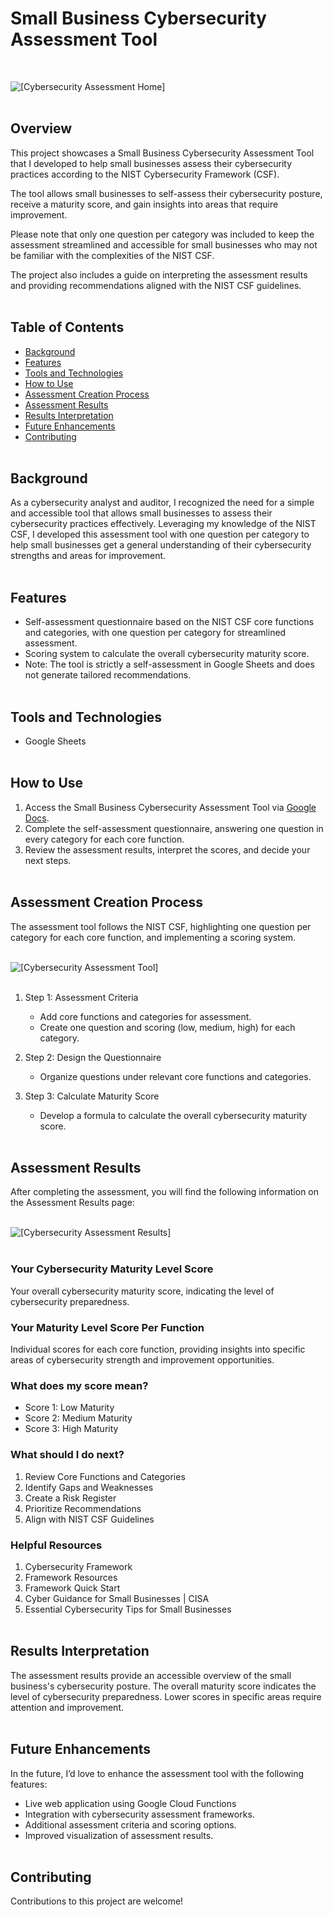 # Small Business Cybersecurity Assessment Tool
<br>

![[[Cybersecurity Assessment Home](https://github.com/cybersavvy0/small-business-cybersecurity-assessment-tool/blob/f7bd38e46860be510876d45cfb5dcdcc515b89b1/assessment-home.jpg)]](https://github.com/cybersavvy0/small-business-cybersecurity-assessment-tool/blob/f7bd38e46860be510876d45cfb5dcdcc515b89b1/assessment-home.jpg)
<br><br>

## Overview

This project showcases a Small Business Cybersecurity Assessment Tool that I developed to help small businesses assess their cybersecurity practices according to the NIST Cybersecurity Framework (CSF). 

The tool allows small businesses to self-assess their cybersecurity posture, receive a maturity score, and gain insights into areas that require improvement. 

Please note that only one question per category was included to keep the assessment streamlined and accessible for small businesses who may not be familiar with the complexities of the NIST CSF. 

The project also includes a guide on interpreting the assessment results and providing recommendations aligned with the NIST CSF guidelines.
<br><br>
## Table of Contents

- [Background](#background)
- [Features](#features)
- [Tools and Technologies](#tools-and-technologies)
- [How to Use](#how-to-use)
- [Assessment Creation Process](#assessment-creation-process)
- [Assessment Results](#assessment-results)
- [Results Interpretation](#results-interpretation)
- [Future Enhancements](#future-enhancements)
- [Contributing](#contributing)
<br><br>

## Background

As a cybersecurity analyst and auditor, I recognized the need for a simple and accessible tool that allows small businesses to assess their cybersecurity practices effectively. Leveraging my knowledge of the NIST CSF, I developed this assessment tool with one question per category to help small businesses get a general understanding of their cybersecurity strengths and areas for improvement.
<br><br>

## Features

- Self-assessment questionnaire based on the NIST CSF core functions and categories, with one question per category for streamlined assessment.
- Scoring system to calculate the overall cybersecurity maturity score.
- Note: The tool is strictly a self-assessment in Google Sheets and does not generate tailored recommendations.
<br><br>

## Tools and Technologies

- Google Sheets
<br><br>

## How to Use

1. Access the Small Business Cybersecurity Assessment Tool via [Google Docs](https://docs.google.com/spreadsheets/d/1TxqMqa9-W8VDfK8IWrOXqR78dre6S_UOYeDeV3d7TLw/edit?usp=sharing).
2. Complete the self-assessment questionnaire, answering one question in every category for each core function.
3. Review the assessment results, interpret the scores, and decide your next steps.
<br><br>

## Assessment Creation Process

The assessment tool follows the NIST CSF, highlighting one question per category for each core function, and implementing a scoring system.
<br><br>

![[[Cybersecurity Assessment Tool](https://github.com/cybersavvy0/small-business-cybersecurity-assessment-tool/blob/f7bd38e46860be510876d45cfb5dcdcc515b89b1/assessment-tool.jpg)]](https://github.com/cybersavvy0/small-business-cybersecurity-assessment-tool/blob/f7bd38e46860be510876d45cfb5dcdcc515b89b1/assessment-tool.jpg)
<br><br>

1. Step 1: Assessment Criteria
   - Add core functions and categories for assessment.
   - Create one question and scoring (low, medium, high) for each category.

2. Step 2: Design the Questionnaire
   - Organize questions under relevant core functions and categories.

3. Step 3: Calculate Maturity Score
   - Develop a formula to calculate the overall cybersecurity maturity score.
<br><br>

## Assessment Results

After completing the assessment, you will find the following information on the Assessment Results page:
<br><br>

![[[Cybersecurity Assessment Results](https://github.com/cybersavvy0/small-business-cybersecurity-assessment-tool/blob/f7bd38e46860be510876d45cfb5dcdcc515b89b1/assessment-results.jpg)]](https://github.com/cybersavvy0/small-business-cybersecurity-assessment-tool/blob/f7bd38e46860be510876d45cfb5dcdcc515b89b1/assessment-results.jpg)
<br><br>

### Your Cybersecurity Maturity Level Score

Your overall cybersecurity maturity score, indicating the level of cybersecurity preparedness.

### Your Maturity Level Score Per Function

Individual scores for each core function, providing insights into specific areas of cybersecurity strength and improvement opportunities.

### What does my score mean?

- Score 1: Low Maturity
- Score 2: Medium Maturity
- Score 3: High Maturity

### What should I do next?

1. Review Core Functions and Categories
2. Identify Gaps and Weaknesses
3. Create a Risk Register
4. Prioritize Recommendations
5. Align with NIST CSF Guidelines

### Helpful Resources

1. Cybersecurity Framework
2. Framework Resources
3. Framework Quick Start
4. Cyber Guidance for Small Businesses | CISA
5. Essential Cybersecurity Tips for Small Businesses
<br><br>

## Results Interpretation

The assessment results provide an accessible overview of the small business's cybersecurity posture. The overall maturity score indicates the level of cybersecurity preparedness. Lower scores in specific areas require attention and improvement.
<br><br>

## Future Enhancements

In the future, I’d love to enhance the assessment tool with the following features:

- Live web application using Google Cloud Functions
- Integration with cybersecurity assessment frameworks.
- Additional assessment criteria and scoring options.
- Improved visualization of assessment results.
<br><br>

## Contributing

Contributions to this project are welcome! 
